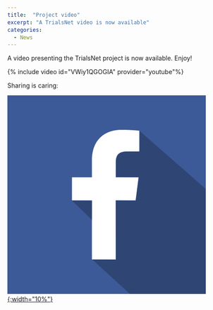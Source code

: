 ```yaml
---
title:  "Project video"
excerpt: "A TrialsNet video is now available"
categories: 
  - News
---
```


A video presenting the TrialsNet project is now available. Enjoy!

{% include video id="VWiy1QGOGIA" provider="youtube"%}

Sharing is caring:

[![Facebook](/assets/images/icons/facebook.jpg){:width="10%"}](https://www.facebook.com/sharer.php?u=https://trialsnet.eu/news/project-video/)
